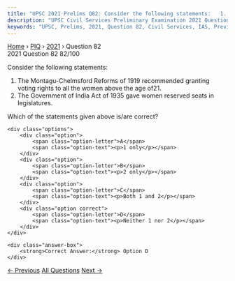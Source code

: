 ```yaml
---
title: "UPSC 2021 Prelims Q82: Consider the following statements:   1. The Montagu-Chelmsfo..."
description: "UPSC Civil Services Preliminary Examination 2021 Question 82 with options and answer"
keywords: "UPSC, Prelims, 2021, Question 82, Civil Services, IAS, Previous Year Questions"
---
```


<nav class="breadcrumb">
    <a href="../../">Home</a>
    <span>›</span>
    <a href="../">PIQ</a>
    <span>›</span>
    <a href="./">2021</a>
    <span>›</span>
    <span>Question 82</span>
</nav>

<div class="question-header">
    <div class="question-meta">
        <span class="year-badge">2021</span>
        <span class="question-number">Question 82</span>
        <span class="progress">82/100</span>
    </div>
    <div class="progress-bar">
        <div class="progress-fill" style="width: 82.0%"></div>
    </div>
</div>

<div class="question-content">
    <div class="question-text">
        <p>Consider the following statements:</p>
<ol>
<li>The Montagu-Chelmsford Reforms of 1919 recommended granting voting rights to all the women above the age of21.</li>
<li>The Government of India Act of 1935 gave women reserved seats in legislatures.</li>
</ol>
<p>Which of the statements given above is/are correct?</p>
    </div>
    
    <div class="options">
        <div class="option">
            <span class="option-letter">A</span>
            <span class="option-text"><p>1 only</p></span>
        </div>
        <div class="option">
            <span class="option-letter">B</span>
            <span class="option-text"><p>2 only</p></span>
        </div>
        <div class="option">
            <span class="option-letter">C</span>
            <span class="option-text"><p>Both 1 and 2</p></span>
        </div>
        <div class="option correct">
            <span class="option-letter">D</span>
            <span class="option-text"><p>Neither 1 nor 2</p></span>
        </div>
    </div>

    <div class="answer-box">
        <strong>Correct Answer:</strong> Option D
    </div>
</div>

<div class="question-nav">
    <a href="../q081-with-reference-to-the-history-of-ancient-india-bha/" class="nav-btn prev">← Previous</a>
    <a href="../" class="nav-btn center">All Questions</a>
    <a href="../q083-with-reference-to-8th-august-1942-in-indian-histor/" class="nav-btn next">Next →</a>
</div>
